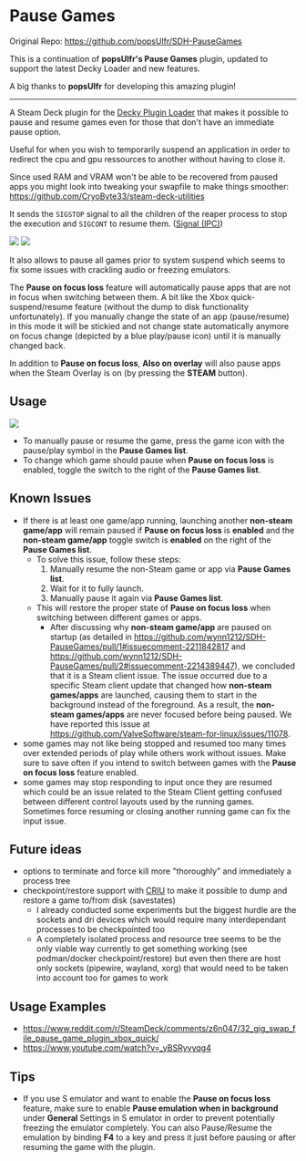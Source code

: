# Pause Games

Original Repo: https://github.com/popsUlfr/SDH-PauseGames

This is a continuation of **popsUlfr's Pause Games** plugin, updated to support the latest Decky Loader and new features.

A big thanks to **popsUlfr** for developing this amazing plugin!

***

A Steam Deck plugin for the [Decky Plugin Loader](https://github.com/SteamDeckHomebrew/decky-loader) that makes it possible to pause and resume games even for those that don't have an immediate pause option.

Useful for when you wish to temporarily suspend an application in order to redirect the cpu and gpu ressources to another without having to close it.

Since used RAM and VRAM won't be able to be recovered from paused apps you might look into tweaking your swapfile to make things smoother: https://github.com/CryoByte33/steam-deck-utilities

It sends the `SIGSTOP` signal to all the children of the reaper process to stop the execution and `SIGCONT` to resume them. ([Signal (IPC)](https://en.wikipedia.org/wiki/Signal_(IPC)))

![](assets/20240708214008_1.jpg)
![](assets/20240709000911_1.jpg)

It also allows to pause all games prior to system suspend which seems to fix some issues with crackling audio or freezing emulators.

The **Pause on focus loss** feature will automatically pause apps that are not in focus when switching between them. A bit like the Xbox quick-suspend/resume feature (without the dump to disk functionality unfortunately). If you manually change the state of an app (pause/resume) in this mode it will be stickied and not change state automatically anymore on focus change (depicted by a blue play/pause icon) until
it is manually changed back.

In addition to **Pause on focus loss**, **Also on overlay** will also pause apps when the Steam Overlay is on (by pressing the **STEAM** button).

## Usage

![](assets/pausegames_usage.jpg)

- To manually pause or resume the game, press the game icon with the pause/play symbol in the **Pause Games list**.
- To change which game should pause when **Pause on focus loss** is enabled, toggle the switch to the right of the **Pause Games list**.

## Known Issues

- If there is at least one game/app running, launching another **non-steam game/app** will remain paused if **Pause on focus loss** is **enabled** and the **non-steam game/app** toggle switch is **enabled** on the right of the **Pause Games list**.
  - To solve this issue, follow these steps:
    1. Manually resume the non-Steam game or app via **Pause Games list**.
    2. Wait for it to fully launch.
    3. Manually pause it again via **Pause Games list**.
  - This will restore the proper state of **Pause on focus loss** when switching between different games or apps.
    - After discussing why **non-steam game/app** are paused on startup (as detailed in https://github.com/wynn1212/SDH-PauseGames/pull/1#issuecomment-2211842817 and https://github.com/wynn1212/SDH-PauseGames/pull/2#issuecomment-2214389447), we concluded that it is a Steam client issue. The issue occurred due to a specific Steam client update that changed how **non-steam games/apps** are launched, causing them to start in the background instead of the foreground. As a result, the **non-steam games/apps** are never focused before being paused. We have reported this issue at https://github.com/ValveSoftware/steam-for-linux/issues/11078.
- some games may not like being stopped and resumed too many times over extended periods of play while others work without issues. Make sure to save often if you intend to switch between games with the **Pause on focus loss** feature enabled.
- some games may stop responding to input once they are resumed which could be an issue related to the Steam Client getting confused between different control layouts used by the running games. Sometimes force resuming or closing another running game can fix the input issue.

## Future ideas

- options to terminate and force kill more "thoroughly" and immediately a process tree
- checkpoint/restore support with [CRIU](https://github.com/checkpoint-restore/criu) to make it possible to dump and restore a game to/from disk (savestates)
  + I already conducted some experiments but the biggest hurdle are the sockets and dri devices which would require many interdependant processes to be checkpointed too
  + A completely isolated process and resource tree seems to be the only viable way currently to get something working (see podman/docker checkpoint/restore) but even then there are host only sockets (pipewire, wayland, xorg) that would need to be taken into account too for games to work

## Usage Examples

- https://www.reddit.com/r/SteamDeck/comments/z6n047/32_gig_swap_file_pause_game_plugin_xbox_quick/
- https://www.youtube.com/watch?v=_yBSRyvyqg4

## Tips

- If you use S emulator and want to enable the **Pause on focus loss** feature, make sure to enable **Pause emulation when in background** under **General** Settings in S emulator in order to prevent potentially freezing the emulator completely. You can also Pause/Resume the emulation by binding **F4** to a key and press it just before pausing or after resuming the game with the plugin.
